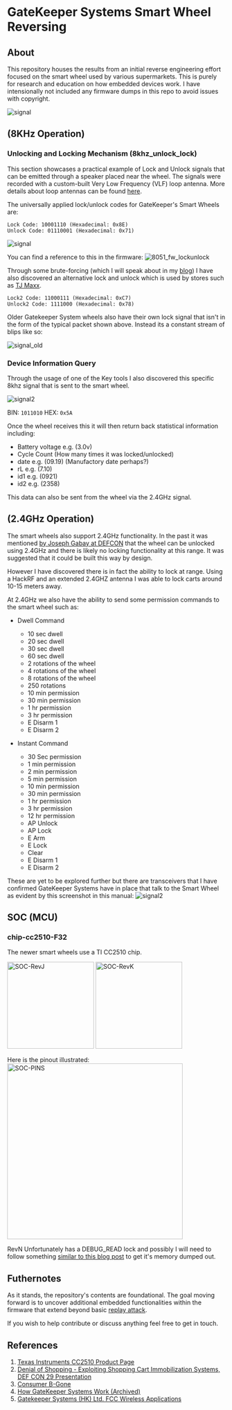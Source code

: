 # GateKeeper Systems Smart Wheel Reversing

## About

This repository houses the results from an initial reverse engineering effort focused on the smart wheel used by various supermarkets. This is purely for research and education on how embedded devices work. I have intensionally not included any firmware dumps in this repo to avoid issues with copyright.

![signal](docs/images/smart-wheel.png)


## (8KHz Operation)


### Unlocking and Locking Mechanism (8khz_unlock_lock)

This section showcases a practical example of Lock and Unlock signals that can be emitted through a speaker placed near the wheel. The signals were recorded with a custom-built Very Low Frequency (VLF) loop antenna. More details about loop antennas can be found [here](https://en.wikipedia.org/wiki/Loop_antenna).

The universally applied lock/unlock codes for GateKeeper's Smart Wheels are:

```
Lock Code: 10001110 (Hexadecimal: 0x8E)
Unlock Code: 01110001 (Hexadecimal: 0x71)
```

![signal](docs/images/signal_screenshot.png)

You can find a reference to this in the firmware:
![8051_fw_lockunlock](docs/images/8051_fw_lockunlock.png)

Through some brute-forcing (which I will speak about in my [blog](https://cra0.net)) I have also discovered an alternative lock and unlock which is used by stores such as [TJ Maxx](https://tjmaxx.tjx.com/).

```
Lock2 Code: 11000111 (Hexadecimal: 0xC7)
Unlock2 Code: 1111000 (Hexadecimal: 0x78)
```

Older Gatekeeper System wheels also have their own lock signal that isn't in the form of the typical packet shown above. Instead its a constant stream of blips like so:

![signal_old](docs/images/signal_old_lock.png)

### Device Information Query

Through the usage of one of the Key tools I also discovered this specific 8khz signal that is sent to the smart wheel.

![signal2](docs/images/query_device_signal.png)

BIN: `1011010`
HEX: `0x5A`

Once the wheel receives this it will then return back statistical information including:

- Battery voltage e.g. (3.0v)
- Cycle Count (How many times it was locked/unlocked)
- date e.g. (09.19) (Manufactory date perhaps?)
- rL e.g. (7.10)
- id1 e.g. (0921)
- id2 e.g. (2358)


This data can also be sent from the wheel via the 2.4GHz signal.

## (2.4GHz Operation)

The smart wheels also support 2.4GHz functionality. In the past it was mentioned [by Joseph Gabay at DEFCON](https://youtu.be/fBICDODmCPI?t=1540) that the wheel can be unlocked
using 2.4GHz and there is likely no locking functionality at this range. It was suggested that it could be built this way by design.

However I have discovered there is in fact the ability to lock at range. Using a HackRF and an extended 2.4GHZ antenna I was able to lock carts around 10-15 meters away.

At 2.4GHz we also have the ability to send some permission commands to the smart wheel such as:

- Dwell Command
    - 10 sec dwell
    - 20 sec dwell
    - 30 sec dwell
    - 60 sec dwell
    - 2 rotations of the wheel
    - 4 rotations of the wheel
    - 8 rotations of the wheel
    - 250 rotations
    - 10 min permission
    - 30 min permission
    - 1 hr permission
    - 3 hr permission
    - E Disarm 1
    - E Disarm 2

- Instant Command
    - 30 Sec permission
    - 1 min permission
    - 2 min permission
    - 5 min permission
    - 10 min permission
    - 30 min permission
    - 1 hr permission
    - 3 hr permission
    - 12 hr permission
    - AP Unlock
    - AP Lock
    - E Arm
    - E Lock
    - Clear
    - E Disarm 1
    - E Disarm 2

These are yet to be explored further but there are transceivers that I have confirmed GateKeeper Systems have in place that talk to the Smart Wheel as evident by this screenshot in this manual:
![signal2](docs/images/purchek-door-manager-manual.png)

## SOC (MCU)

### chip-cc2510-F32

The newer smart wheels use a TI CC2510 chip.

<img src="research/chip-cc2510-F32/soc-photos/SOC_RevJ.jpg" width="200" alt="SOC-RevJ">
<img src="research/chip-cc2510-F32/soc-photos/SOC_RevK.jpg" width="200" alt="SOC-RevK">

Here is the pinout illustrated:
<img src="research/chip-cc2510-F32/soc-photos/PINOUT_CC2510.jpg" width="405" alt="SOC-PINS">


RevN Unfortunately has a DEBUG_READ lock and possibly I will need to follow something [similar to this blog post](https://zeus.ugent.be/blog/22-23/reverse_engineering_epaper/) to get it's memory dumped out.

## Futhernotes

As it stands, the repository's contents are foundational. The goal moving forward is to uncover additional embedded functionalities within the firmware that extend beyond basic [replay attack](https://en.wikipedia.org/wiki/Replay_attack).

If you wish to help contribute or discuss anything feel free to get in touch.

## References

1. [Texas Instruments CC2510 Product Page](https://www.ti.com/product/CC2510)
2. [Denial of Shopping - Exploiting Shopping Cart Immobilization Systems, DEF CON 29 Presentation](https://infocon.org/cons/DEF%20CON/DEF%20CON%2029/DEF%20CON%2029%20presentations/Joseph%20Gabay%20-%20Dos-%20Denial%20of%20Shopping%20%E2%80%93%20Analyzing%20and%20Exploiting%20(Physical)%20Shopping%20Cart%20Immobilization%20Systems.pdf)
3. [Consumer B-Gone](https://www.tmplab.org/2008/06/18/consumer-b-gone/)
4. [How GateKeeper Systems Work (Archived)](https://web.archive.org/web/20170504023929/http://www.gatekeepersystems.com/sol_cc_cc_how_it_works.php)
5. [Gatekeeper Systems (HK) Ltd. FCC Wireless Applications](https://fccid.io/W3Z)